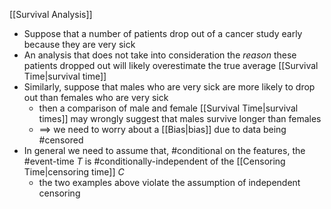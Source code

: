 [[Survival Analysis]]

- Suppose that a number of patients drop out of a cancer study early because they are very sick
- An analysis that does not take into consideration the *reason* these patients dropped out will likely overestimate the true average [[Survival Time|survival time]]
- Similarly, suppose that males who are very sick are more likely to drop out than females who are very sick
	- then a comparison of male and female [[Survival Time|survival times]] may wrongly suggest that males survive longer than females
	- $\implies$ we need to worry about a [[Bias|bias]] due to data being #censored 
- In general we need to assume that, #conditional on the features, the #event-time $T$ is #conditionally-independent of the [[Censoring Time|censoring time]] $C$
	- the two examples above violate the assumption of independent censoring